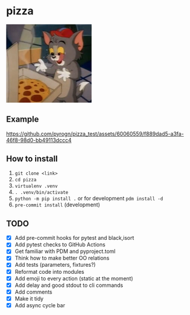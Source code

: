 # pizza

<img src="./pictures/tom.png" width="230"/>

## Example

https://github.com/pyrogn/pizza_test/assets/60060559/f889dad5-a3fa-46f8-98d0-bb49113dccc4


## How to install
1. `git clone <link>`
2. `cd pizza`
3. `virtualenv .venv`
4. `. .venv/bin/activate`
5. `python -m pip install .` or for development `pdm install -d`
6. `pre-commit install` (development)

## TODO
* [x] Add pre-commit hooks for pytest and black,isort
* [x] Add pytest checks to GitHub Actions
* [x] Get familiar with PDM and pyproject.toml
* [x] Think how to make better OO relations
* [x] Add tests (parameters, fixtures?)
* [x] Reformat code into modules
* [x] Add emoji to every action (static at the moment)
* [x] Add delay and good stdout to cli commands
* [x] Add comments
* [x] Make it tidy
* [x] Add async cycle bar
